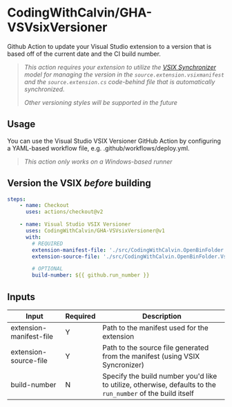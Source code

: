 # CodingWithCalvin/GHA-VSVsixVersioner

Github Action to update your Visual Studio extension to a version that is based off of the current date and the CI build number.

> *This action requires your extension to utilize the [VSIX Synchronizer](https://marketplace.visualstudio.com/items?itemName=MadsKristensen.VsixSynchronizer64) model for managing the version in the `source.extension.vsixmanifest` and the `source.extension.cs` code-behind file that is automatically synchronized.*
>
> *Other versioning styles will be supported in the future*

## Usage

You can use the Visual Studio VSIX Versioner GitHub Action by configuring a YAML-based workflow file, e.g. .github/workflows/deploy.yml.

> *This action only works on a Windows-based runner*

## Version the VSIX *before* building

```yml
steps:
    - name: Checkout
      uses: actions/checkout@v2

    - name: Visual Studio VSIX Versioner
      uses: CodingWithCalvin/GHA-VSVsixVersioner@v1
      with:
        # REQUIRED
        extension-manifest-file: './src/CodingWithCalvin.OpenBinFolder.Vsix/source.extension.vsixmanifest'
        extension-source-file: './src/CodingWithCalvin.OpenBinFolder.Vsix/source.extension.cs'

        # OPTIONAL
        build-number: ${{ github.run_number }}


```

## Inputs

| Input                    | Required | Description                                                                                                          |
| ------------------------ | -------- | -------------------------------------------------------------------------------------------------------------------- |
| extension-manifest-file  | Y        | Path to the manifest used for the extension                                                                          |
| extension-source-file    | Y        | Path to the source file generated from the manifest (using VSIX Syncronizer)                                         |
| build-number             | N        | Specify the build number you'd like to utilize, otherwise, defaults to the `run_number` of the build itself          |

